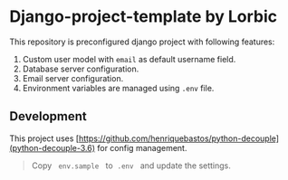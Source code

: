 # Django-project-template by Lorbic

This repository is preconfigured django project with following features:

1. Custom user model with `email` as default username field.
2. Database server configuration.
3. Email server configuration.
4. Environment variables are managed using `.env` file.


## Development
This project uses [https://github.com/henriquebastos/python-decouple](python-decouple-3.6) for config  management.  

> Copy &nbsp; `env.sample` &nbsp; to &nbsp;`.env` &nbsp; and update the settings.
